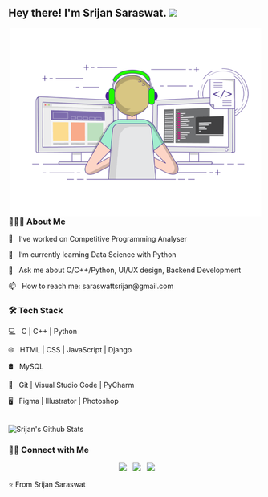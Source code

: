 <h2> Hey there! I'm Srijan Saraswat. <img src="https://github.com/souvikguria98/souvikguria98/blob/master/Hi.gif" width="25"></h2>
<img align="right" alt="GIF" src="https://raw.githubusercontent.com/devSouvik/devSouvik/master/gif3.gif" width="500"/>

<h3> 👨🏻‍💻 About Me </h3>

<p>🔭 &nbsp; I’ve worked on Competitive Programming Analyser</p>
<p>🌱 &nbsp; I’m currently learning Data Science with Python</p>
<p>💬 &nbsp; Ask me about C/C++/Python, UI/UX design, Backend Development</p>
<p>📫 &nbsp; How to reach me: saraswattsrijan@gmail.com</p>

<h3>🛠 Tech Stack</h3>

<p>💻 &nbsp; C | C++ | Python</p>
<p>🌐 &nbsp; HTML | CSS | JavaScript | Django</p>
<p>🛢 &nbsp; MySQL</p>
<p>🔧 &nbsp; Git | Visual Studio Code | PyCharm</p>
<p>🖥 &nbsp; Figma | Illustrator | Photoshop</p>

<br>
<img align="center" src="https://github-readme-stats.vercel.app/api?username=srijansaraswat&include_all_commits=true&count_private=true&show_icons=true&line_height=20&title_color=7A7ADB&icon_color=2234AE&text_color=D3D3D3&bg_color=0,000000,130F40" alt="Srijan's Github Stats">
</br>

<h3> 🤝🏻 Connect with Me </h3>
<p align="center">
&nbsp; <a href="https://www.linkedin.com/in/srijan-saraswat" target="_blank" rel="noopener noreferrer"><img src="https://img.icons8.com/plasticine/100/000000/linkedin.png" width="50" /></a>  
&nbsp; <a href="https://instagram.com/_.srijan_saraswat._" target="_blank" rel="noopener noreferrer"><img src="https://img.icons8.com/plasticine/100/000000/instagram-new.png" width="50" /></a>  
&nbsp; <a href="mailto:saraswatsrijan@gmail.com" target="_blank" rel="noopener noreferrer"><img src="https://img.icons8.com/plasticine/100/000000/gmail.png"  width="50" /></a>
</p>
⭐️ From Srijan Saraswat
